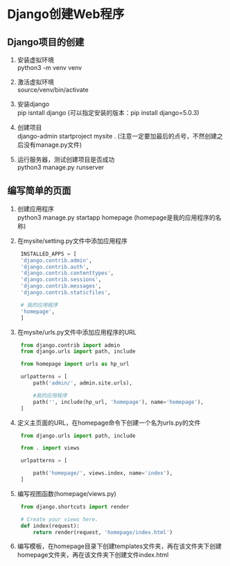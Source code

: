 # Django创建Web程序

## Django项目的创建

1. 安装虚拟环境  
   python3 -m venv venv

2. 激活虚拟环境  
   source/venv/bin/activate

3. 安装django  
   pip isntall django       (可以指定安装的版本：pip install django=5.0.3)

4. 创建项目  
   django-admin startproject mysite .   (注意一定要加最后的点号，不然创建之后没有manage.py文件)

5. 运行服务器，测试创建项目是否成功  
   python3 manage.py runserver

## 编写简单的页面

1. 创建应用程序  
   python3 manage.py startapp homepage      (homepage是我的应用程序的名称)

2. 在mysite/setting.py文件中添加应用程序
   ```python
    INSTALLED_APPS = [
    'django.contrib.admin',
    'django.contrib.auth',
    'django.contrib.contenttypes',
    'django.contrib.sessions',
    'django.contrib.messages',
    'django.contrib.staticfiles',

    # 我的应用程序
    'homepage',
    ]
   ```

3. 在mysite/urls.py文件中添加应用程序的URL
   ```python
    from django.contrib import admin
    from django.urls import path, include

    from homepage import urls as hp_url

    urlpatterns = [
        path('admin/', admin.site.urls),

        #我的应用程序
        path('', include(hp_url, 'homepage'), name='homepage'),
    ]

   ```

4. 定义主页面的URL，在homepage命令下创建一个名为urls.py的文件
   ```python
    from django.urls import path, include

    from . import views

    urlpatterns = [

        path('homepage/', views.index, name='index'),
    ]
   ```

5. 编写视图函数(homepage/views.py)
   ```python
    from django.shortcuts import render

    # Create your views here.
    def index(request):
        return render(request, 'homepage/index.html')
   ```  

6. 编写模板，在homepage目录下创建templates文件夹，再在该文件夹下创建homepage文件夹，再在该文件夹下创建文件index.html
   ```html

   ```